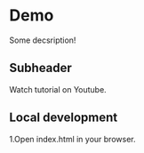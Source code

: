 # Demo

Some decsription!

## Subheader

Watch tutorial on Youtube.

## Local development

1.Open index.html in your browser.
